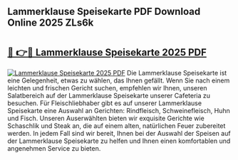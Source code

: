 ## Lammerklause Speisekarte PDF Download Online 2025 ZLs6k

# <h2><a href="http://gc7dnwb.nevu.top/?p=Lammerklause+Speisekarte">🔗 👉🔴 Lammerklause Speisekarte 2025 PDF</a></h2>

[![Lammerklause Speisekarte 2025 PDF](https://i.imgur.com/dBaPXMq.png)](http://gc7dnwb.nevu.top/?p=Lammerklause+Speisekarte)
Die Lammerklause Speisekarte ist eine Gelegenheit, etwas zu wählen, das Ihnen gefällt. Wenn Sie nach einem leichten und frischen Gericht suchen, empfehlen wir Ihnen, unseren Salatbereich auf der Lammerklause Speisekarte unserer Cafeteria zu besuchen. Für Fleischliebhaber gibt es auf unserer Lammerklause Speisekarte eine Auswahl an Gerichten: Rindfleisch, Schweinefleisch, Huhn und Fisch. Unseren Auserwählten bieten wir exquisite Gerichte wie Schaschlik und Steak an, die auf einem alten, natürlichen Feuer zubereitet werden. In jedem Fall sind wir bereit, Ihnen bei der Auswahl der Speisen auf der Lammerklause Speisekarte zu helfen und Ihnen einen komfortablen und angenehmen Service zu bieten.
